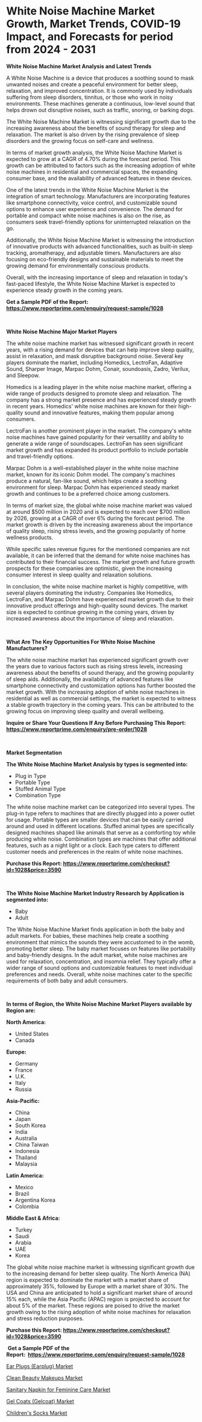 <p><h1>White Noise Machine Market Growth, Market Trends, COVID-19 Impact, and Forecasts for period from 2024 - 2031</h1></p><p><strong>White Noise Machine Market Analysis and Latest Trends</strong></p>
<p><p>A White Noise Machine is a device that produces a soothing sound to mask unwanted noises and create a peaceful environment for better sleep, relaxation, and improved concentration. It is commonly used by individuals suffering from sleep disorders, tinnitus, or those who work in noisy environments. These machines generate a continuous, low-level sound that helps drown out disruptive noises, such as traffic, snoring, or barking dogs.</p><p>The White Noise Machine Market is witnessing significant growth due to the increasing awareness about the benefits of sound therapy for sleep and relaxation. The market is also driven by the rising prevalence of sleep disorders and the growing focus on self-care and wellness.</p><p>In terms of market growth analysis, the White Noise Machine Market is expected to grow at a CAGR of 4.70% during the forecast period. This growth can be attributed to factors such as the increasing adoption of white noise machines in residential and commercial spaces, the expanding consumer base, and the availability of advanced features in these devices.</p><p>One of the latest trends in the White Noise Machine Market is the integration of smart technology. Manufacturers are incorporating features like smartphone connectivity, voice control, and customizable sound options to enhance user experience and convenience. The demand for portable and compact white noise machines is also on the rise, as consumers seek travel-friendly options for uninterrupted relaxation on the go.</p><p>Additionally, the White Noise Machine Market is witnessing the introduction of innovative products with advanced functionalities, such as built-in sleep tracking, aromatherapy, and adjustable timers. Manufacturers are also focusing on eco-friendly designs and sustainable materials to meet the growing demand for environmentally conscious products.</p><p>Overall, with the increasing importance of sleep and relaxation in today's fast-paced lifestyle, the White Noise Machine Market is expected to experience steady growth in the coming years.</p></p>
<p><strong>Get a Sample PDF of the Report:&nbsp; <a href="https://www.reportprime.com/enquiry/request-sample/1028">https://www.reportprime.com/enquiry/request-sample/1028</a></strong></p>
<p>&nbsp;</p>
<p><strong>White Noise Machine Major Market Players</strong></p>
<p><p>The white noise machine market has witnessed significant growth in recent years, with a rising demand for devices that can help improve sleep quality, assist in relaxation, and mask disruptive background noise. Several key players dominate the market, including Homedics, LectroFan, Adaptive Sound, Sharper Image, Marpac Dohm, Conair, soundoasis, Zadro, Verilux, and Sleepow.</p><p>Homedics is a leading player in the white noise machine market, offering a wide range of products designed to promote sleep and relaxation. The company has a strong market presence and has experienced steady growth in recent years. Homedics' white noise machines are known for their high-quality sound and innovative features, making them popular among consumers.</p><p>LectroFan is another prominent player in the market. The company's white noise machines have gained popularity for their versatility and ability to generate a wide range of soundscapes. LectroFan has seen significant market growth and has expanded its product portfolio to include portable and travel-friendly options.</p><p>Marpac Dohm is a well-established player in the white noise machine market, known for its iconic Dohm model. The company's machines produce a natural, fan-like sound, which helps create a soothing environment for sleep. Marpac Dohm has experienced steady market growth and continues to be a preferred choice among customers.</p><p>In terms of market size, the global white noise machine market was valued at around $500 million in 2020 and is expected to reach over $700 million by 2026, growing at a CAGR of over 6% during the forecast period. The market growth is driven by the increasing awareness about the importance of quality sleep, rising stress levels, and the growing popularity of home wellness products.</p><p>While specific sales revenue figures for the mentioned companies are not available, it can be inferred that the demand for white noise machines has contributed to their financial success. The market growth and future growth prospects for these companies are optimistic, given the increasing consumer interest in sleep quality and relaxation solutions.</p><p>In conclusion, the white noise machine market is highly competitive, with several players dominating the industry. Companies like Homedics, LectroFan, and Marpac Dohm have experienced market growth due to their innovative product offerings and high-quality sound devices. The market size is expected to continue growing in the coming years, driven by increased awareness about the importance of sleep and relaxation.</p></p>
<p>&nbsp;</p>
<p><strong>What Are The Key Opportunities For White Noise Machine Manufacturers?</strong></p>
<p><p>The white noise machine market has experienced significant growth over the years due to various factors such as rising stress levels, increasing awareness about the benefits of sound therapy, and the growing popularity of sleep aids. Additionally, the availability of advanced features like smartphone connectivity and customization options has further boosted the market growth. With the increasing adoption of white noise machines in residential as well as commercial settings, the market is expected to witness a stable growth trajectory in the coming years. This can be attributed to the growing focus on improving sleep quality and overall wellbeing.</p></p>
<p><strong>Inquire or Share Your Questions If Any Before Purchasing This Report: <a href="https://www.reportprime.com/enquiry/pre-order/1028">https://www.reportprime.com/enquiry/pre-order/1028</a></strong></p>
<p>&nbsp;</p>
<p><strong>Market Segmentation</strong></p>
<p><strong>The White Noise Machine Market Analysis by types is segmented into:</strong></p>
<p><ul><li>Plug in Type</li><li>Portable Type</li><li>Stuffed Animal Type</li><li>Combination Type</li></ul></p>
<p><p>The white noise machine market can be categorized into several types. The plug-in type refers to machines that are directly plugged into a power outlet for usage. Portable types are smaller devices that can be easily carried around and used in different locations. Stuffed animal types are specifically designed machines shaped like animals that serve as a comforting toy while producing white noise. Combination types are machines that offer additional features, such as a night light or a clock. Each type caters to different customer needs and preferences in the realm of white noise machines.</p></p>
<p><strong>Purchase this Report:&nbsp;<a href="https://www.reportprime.com/checkout?id=1028&price=3590">https://www.reportprime.com/checkout?id=1028&price=3590</a></strong></p>
<p>&nbsp;</p>
<p><strong>The White Noise Machine Market Industry Research by Application is segmented into:</strong></p>
<p><ul><li>Baby</li><li>Adult</li></ul></p>
<p><p>The White Noise Machine Market finds application in both the baby and adult markets. For babies, these machines help create a soothing environment that mimics the sounds they were accustomed to in the womb, promoting better sleep. The baby market focuses on features like portability and baby-friendly designs. In the adult market, white noise machines are used for relaxation, concentration, and insomnia relief. They typically offer a wider range of sound options and customizable features to meet individual preferences and needs. Overall, white noise machines cater to the specific requirements of both baby and adult consumers.</p></p>
<p>&nbsp;</p>
<p><strong>In terms of Region, the White Noise Machine Market Players available by Region are:</strong></p>
<p>
    <p> <strong> North America: </strong>
        <ul>
            <li>United States</li>
            <li>Canada</li>
        </ul>
        </p> 
    <p> <strong> Europe: </strong>
        <ul>
            <li>Germany</li>
            <li>France</li>
            <li>U.K.</li>
            <li>Italy</li>
            <li>Russia</li>
        </ul>
        </p> 
    <p> <strong> Asia-Pacific: </strong>
        <ul>
            <li>China</li>
            <li>Japan</li>
            <li>South Korea</li>
            <li>India</li>
            <li>Australia</li>
            <li>China Taiwan</li>
            <li>Indonesia</li>
            <li>Thailand</li>
            <li>Malaysia</li>
        </ul>
        </p> 
    <p> <strong> Latin America: </strong>
        <ul>
            <li>Mexico</li>
            <li>Brazil</li>
            <li>Argentina Korea</li>
            <li>Colombia</li>
        </ul>
        </p> 
    <p> <strong> Middle East & Africa: </strong>
        <ul>
            <li>Turkey</li>
            <li>Saudi</li>
            <li>Arabia</li>
            <li>UAE</li>
            <li>Korea</li>
        </ul>
    </p>
    </p>
<p><p>The global white noise machine market is witnessing significant growth due to the increasing demand for better sleep quality. The North America (NA) region is expected to dominate the market with a market share of approximately 35%, followed by Europe with a market share of 30%. The USA and China are anticipated to hold a significant market share of around 15% each, while the Asia Pacific (APAC) region is projected to account for about 5% of the market. These regions are poised to drive the market growth owing to the rising adoption of white noise machines for relaxation and stress reduction purposes.</p></p>
<p><strong>Purchase this Report: <a href="https://www.reportprime.com/checkout?id=1028&price=3590">https://www.reportprime.com/checkout?id=1028&price=3590</a></strong></p>
<p>&nbsp;<strong>Get a Sample PDF of the Report:&nbsp;&nbsp;<a href="https://www.reportprime.com/enquiry/request-sample/1028">https://www.reportprime.com/enquiry/request-sample/1028</a></strong></p>
<p><strong></strong></p>
<p><p><a href="https://github.com/abdelrhmankishk22/Market-Research-Report-List-2/blob/main/ear-plugs-earplug-market.md">Ear Plugs (Earplug) Market</a></p><p><a href="https://github.com/scarol104/Market-Research-Report-List-2/blob/main/clean-beauty-makeups-market.md">Clean Beauty Makeups Market</a></p><p><a href="https://github.com/maliyahmorrow6654/Market-Research-Report-List-2/blob/main/sanitary-napkin-for-feminine-care-market.md">Sanitary Napkin for Feminine Care Market</a></p><p><a href="https://github.com/mahnoor2003/Market-Research-Report-List-2/blob/main/gel-coats-gelcoat-market.md">Gel Coats (Gelcoat) Market</a></p><p><a href="https://github.com/deliacustodio40/Market-Research-Report-List-2/blob/main/childrens-socks-market.md">Children's Socks Market</a></p></p>